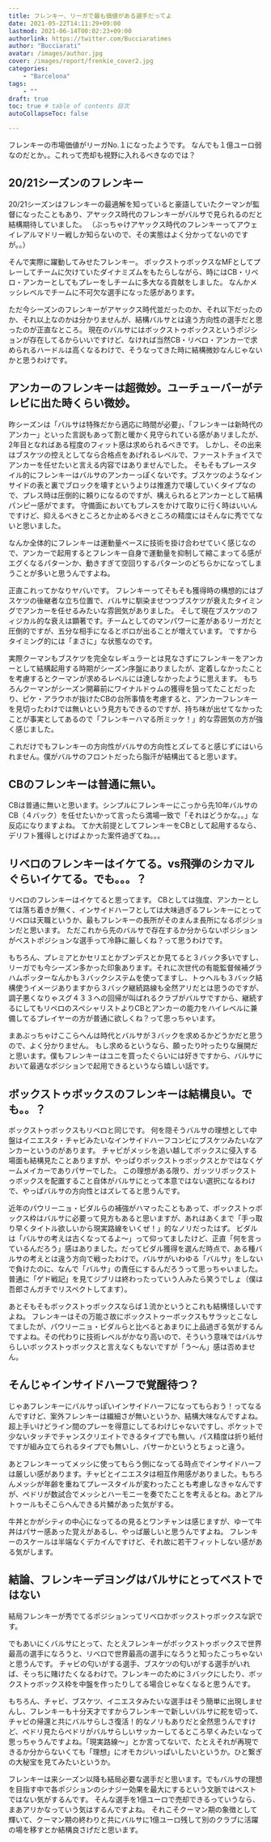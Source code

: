 ```yaml
---
title: フレンキー、リーガで最も価値がある選手だってよ
date: 2021-05-22T14:11:29+09:00
lastmod: 2021-06-14T00:02:23+09:00
authorlink: https://twitter.com/Bucciaratimes
author: "Bucciarati"
avatar: /images/author.jpg
cover: /images/report/frenkie_cover2.jpg
categories:
    - "Barcelona"
tags: 
    - ""
draft: true
toc: true # table of contents 目次
autoCollapseToc: false

---
```


フレンキーの市場価値がリーガNo.１になったようです。
なんでも１億ユーロ弱なのだとか。。これって売却も視野に入れるべきなのでは？


## 20/21シーズンのフレンキー

20/21シーズンはフレンキーの最適解を知っていると豪語していたクーマンが監督になったこともあり、アヤックス時代のフレンキーがバルサで見られるのだと結構期待していました。
（ぶっちゃけアヤックス時代のフレンキーってアウェイレアルマドリー戦しか知らないので、その実態はよく分かってないのですが。。）

そんで実際に躍動してみせたフレンキー。
ボックストゥボックスなMFとしてプレーしてチームに欠けていたダイナミズムをもたらしながら、時にはCB・リベロ・アンカーとしてもプレーをしチームに多大なる貢献をしました。
なんかメッシレベルでチームに不可欠な選手になった感があります。

<!-- ### 成果のデータ。 -->
<!-- [紹介文]({{< ref "/posts/intro/maroni_intro.md" >}})  
<div class="iframely-embed"><div class="iframely-responsive" style="padding-bottom: 54.0625%; padding-top: 120px;"><a href="https://bucciaratimes.info/posts/view/trinc%C3%A3o_view/" data-iframely-url="//cdn.iframe.ly/Yx7gQuc"></a></div></div>
<div class="iframely-embed"><div class="iframely-responsive" style="height: 140px; padding-bottom: 0;"><a href="https://bucciaratimes.info/posts/view/trinc%C3%A3o_view/" data-iframely-url="//cdn.iframe.ly/Yx7gQuc?card=small"></a></div></div>
<div class="iframely-embed"><div class="iframely-responsive" style="height: 140px; padding-bottom: 0;"><a href="https://bucciaratimes.info/posts/view/trinc%C3%A3o_view/" data-iframely-url="//cdn.iframe.ly/Yx7gQuc?card=small"></a></div></div> -->

ただ今シーズンのフレンキーがアヤックス時代並だったのか、それ以下だったのか、それ以上なのかは分かりませんが、結構バルサとは違う方向性の選手だと思ったのが正直なところ。
現在のバルサにはボックストゥボックスというポジションが存在してるからいいですけど、なければ当然CB・リベロ・アンカーで求められるハードルは高くなるわけで、そうなってきた時に結構微妙なんじゃないかと思うわけです。

## アンカーのフレンキーは超微妙。ユーチューバーがテレビに出た時くらい微妙。

昨シーズンは「バルサは特殊だから適応に時間が必要」、「フレンキーは新時代のアンカー」といった言説もあって割と暖かく見守られている感があリましたが、2年目となればある程度のフィット感は求められるべきです。
しかし、その出来はブスケツの控えとしてなら合格点をあげれるレベルで、ファーストチョイスでアンカーを任せたいと言える内容ではありませんでした。
そもそもプレースタイル的にフレンキーはバルサのアンカーっぽくないです。ブスケツのようなインサイドの表と裏でブロックを壊すというよりは推進力で壊していくタイプなので、プレス時は圧倒的に頼りになるのですが、構えられるとアンカーとして結構パンピー感がでます。
守備面においてもプレスをかけて取りに行く時はいいんですけど、抑えるべきところとか止めるべきところの精度にはそんなに秀でてないと思いました。

なんか全体的にフレンキーは運動量ベースに技術を掛け合わせていく感じなので、アンカーで起用するとフレンキー自身で運動量を抑制して縮こまってる感がエグくなるパターンか、動きすぎて空回りするパターンのどちらかになってしまうことが多いと思うんですよね。

正直これってかなりヤバいです。
フレンキーってそもそも獲得時の構想的にはブスケツの後継者な立ち位置で、バルサに馴染ませつつブスケツが衰えたタイミングでアンカーを任せるみたいな雰囲気がありました。
そして現在ブスケツのフィジカル的な衰えは顕著です。チームとしてのマンパワーに差があるリーガだと圧倒的ですが、五分な相手になるとボロが出ることが増えています。
ですからタイミング的には「まさに」な状態なのです。

実際クーマンもブスケツを完全なレギュラーとは見なさずにフレンキーをアンカーとして結構起用する時期がシーズン序盤にありましたが、定着しなかったことを考慮するとクーマンが求めるレベルには達しなかったように思えます。
もちろんクーマンがシーズン開幕前にワイナルドゥムの獲得を狙ってたことだったり、ピケ・アラウホが抜けたCBの台所事情を考慮すると、アンカーフレンキーを見切ったわけでは無いという見方もできるのですが、持ち味が出せてなかったことが事実としてあるので「フレンキーハマる所ミッケ！」的な雰囲気の方が強く感じました。

これだけでもフレンキーの方向性がバルサの方向性とズレてると感じずにはいられません。僕がバルサのフロントだったら脂汗が結構出てると思います。

## CBのフレンキーは普通に無い。

CBは普通に無いと思います。シンプルにフレンキーにこっから先10年バルサのCB（４バック）を任せたいかって言ったら満場一致で「それはどうかな。。」な反応になりますよね。
てか大前提としてフレンキーをCBとして起用するなら、デリフト獲得しとけばよかった案件過ぎてね。。。

## リベロのフレンキーはイケてる。vs飛弾のシカマルぐらいイケてる。でも。。。？

リベロのフレンキーはイケてると思ってます。
CBとしては強度、アンカーとしては落ち着きが無く、インサイドハーフとしては大味過ぎるフレンキーにとってリベロは天職というか、最もフレンキーの長所がそのまんま長所になるポジションだと思います。
ただこれから先のバルサで存在するか分からないポジションがベストポジションな選手って冷静に厳しくね？って思うわけです。

もちろん、プレミアとかセリエとかブンデスとか見てると３バック多いですし、リーガでも今シーズン多かった印象あります。それに次世代の有能監督候補グラハムポッターなんかも３バックシステムを使ってますし、トゥヘルも３バック結構使うイメージありますから３バック継続路線も全然アリだとは思うのですが、調子悪くなりゃスグ４３３への回帰が叫ばれるクラブがバルサですから、継続するにしてもリベロのスペシャリストよりCBとアンカーの能力をハイレベルに兼備してるプレイヤーの方が普通に欲しくね？って思っちゃいます。

まあぶっちゃけここらへんは時代とバルサが３バックを求めるかどうかだと思うので、よく分かりません。
もし求めるというなら、願ったり叶ったりな展開だと思います。僕もフレンキーはユニを買ったぐらいには好きですから、バルサにおいて最適なポジションで起用できるというなら嬉しい話です。

## ボックストゥボックスのフレンキーは結構良い。でも。。？

ボックストゥボックスもリベロと同じです。
何を隠そうバルサの理想として中盤はイニエスタ・チャビみたいなインサイドハーフコンビにブスケツみたいなアンカーというのがあります。
チャビがメッシを追い越してボックスに侵入する場面も結構見たことありますが、やっぱりボックストゥボックスとかではなくゲームメイカーでありパサーでした。
この理想がある限り、ガッツリボックストゥボックスを配置すること自体がバルサにとって本意ではない選択になるわけで、やっぱバルサの方向性とはズレてると思うんです。

近年のパウリーニョ・ビダルらの補強がハマったこともあって、ボックストゥボックス枠はバルサに必要って見方もあると思いますが、あれはあくまで「手っ取り早くタイトル欲しいから現実路線をいくぜ！」的なノリだったはず。
ビダルは「バルサの考えは古くなってるよ〜」って仰ってましたけど、正直「何を言っているんだろう」感はありました。だってビダル獲得を選んだ時点で、ある種バルサの考えとは違う方向で戦ったわけで。バルサがいわゆる「バルサ」をしないで負けたのに、なんで「バルサ」の責任にするんだろうって思っちゃいました。<br>普通に「ゲド戦記」を見てジブリは終わったっていう人みたら笑うでしょ（僕は吾郎さんガチでリスペクトしてます）。

あとそもそもボックストゥボックスならば１流かというとこれも結構怪しいですよね。
フレンキーはその万能さ故にボックストゥーボックスもサラッとこなしてましたが、パウリーニョ・ビダルらと比べるとあまりに上品過ぎる気がするんですよね。その代わりに技術レベルがかなり高いので、そういう意味ではバルサらしいボックストゥボックスと言えなくもないですが「う〜ん」感は否めません。

## そんじゃインサイドハーフで覚醒待つ？

じゃあフレンキーにバルサっぽいインサイドハーフになってもらおう！ってなるんですけど、案外フレンキーは繊細さが無いというか、結構大味なんですよね。超上手いけどライン間のプレーを得意にしてるわけじゃないですし、ポケットで少ないタッチでチャンスクリエイトできるタイプでも無い。パス精度は折り紙付ですが組み立てられるタイプでも無いし、パサーかというとちょっと違う。

あとフレンキーってメッシに使ってもらう側になってる時点でインサイドハーフは厳しい感があります。チャビとイニエスタは相互作用感がありました。もちろんメッシが年齢を重ねてプレースタイルが変わったことも考慮しなきゃなんですが、ペドリが数試合でメッシとハーモニーを奏でたことを考えるとね。あとアルトゥールもそこらへんできる片鱗があった気がする。

牛丼とかがシティの中心になってるの見るとワンチャンは感じますが、ゆーて牛丼はパサー感あった覚えがあるし、やっぱ厳しいと思うんですよね。
フレンキーのスケールは半端なくデカイんですけど、それ故に若干フィットしない感がある気がします。


## 結論、フレンキーデヨングはバルサにとってベストではない

結局フレンキーが秀でてるポジションってリベロかボックストゥボックスな訳です。

でもあいにくバルサにとって、たとえフレンキーがボックストゥボックスで世界最高の選手になろうと、リベロで世界最高の選手になろうと知ったこっちゃないと思うんです。
チャビの匂いがする選手、ブスケツの匂いがする選手がいれば、そっちに賭けたくなるわけで。フレンキーのために３バックにしたり、ボックストゥボックス枠を中盤を作ったりしてる場合じゃなくなると思うんです。

もちろん、チャビ、ブスケツ、イニエスタみたいな選手はそう簡単に出現しませんし、フレンキーも十分天才ですからフレンキーで新しいバルサに舵を切って、チャビの帰還と共にバルサらしさ復活！的なノリもありだと全然思うんですけど、ぺドリ見たらぺドリがバルサらしいサッカーしてるところ早くみたいなって思っちゃうんですよね。「現実路線〜」とか言ってないで、たとえそれが再現できるか分からないくても「理想」にオモカジいっぱいしたいというか。ひと繋ぎの大秘宝を見てみたいというか。

フレンキーは来シーズン以降も結局必要な選手だと思います。でもバルサの理想を目指す中で各ポジションのシナジー効果を最大にするという文脈ではべストではない気がするんです。
そんな選手を1億ユーロで売却できるっていうなら、まあアリかなっていう気はするんですよね。
それこそクーマン期の象徴として輝いて、クーマン期の終わりと共にバルサに1億ユーロ残して別のクラブに活躍の場を移すとか結構良さげだと思います。

<script async src="//cdn.iframe.ly/embed.js" charset="utf-8"></script>

